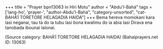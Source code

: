 +++
title = "Prayer bpn13063 in Hiri Motu"
author = "Abdu'l-Bahá"
tags = ['lang-ho', 'prayer-', "author-Abdu'l-Bahá", "category-unsorted", "cat-BAHÁ’Í TORETORE HELAGADIA HAIDA"]
+++
Bema hereva momokani kara lasi neganai, tau ta do ia tubu lasi bona kwalimu do ia abia lasi Dirava ena tanobada ibounai lalonai.

(Source category: BAHÁ’Í TORETORE HELAGADIA HAIDA)
(Bahaiprayers.net ID: 13063)
